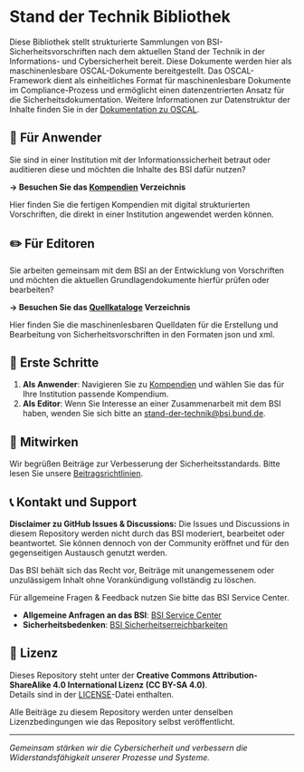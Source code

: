 # Stand der Technik Bibliothek

Diese Bibliothek stellt strukturierte Sammlungen von BSI-Sicherheitsvorschriften nach dem aktuellen Stand der Technik in der Informations- und Cybersicherheit bereit. Diese Dokumente werden hier als maschinenlesbare OSCAL-Dokumente bereitgestellt. Das OSCAL-Framework dient als einheitliches Format für maschinenlesbare Dokumente im Compliance-Prozess und ermöglicht einen datenzentrierten Ansatz für die Sicherheitsdokumentation. Weitere Informationen zur Datenstruktur der Inhalte finden Sie in der [Dokumentation zu OSCAL](./Dokumentation/OSCAL.md).

## 📁 Für Anwender

Sie sind in einer Institution mit der Informationssicherheit betraut oder auditieren diese und möchten die Inhalte des BSI dafür nutzen?

**→ Besuchen Sie das [Kompendien](./Kompendien/) Verzeichnis**
 
Hier finden Sie die fertigen Kompendien mit digital strukturierten Vorschriften, die direkt in einer Institution angewendet werden können.

## ✏️ Für Editoren

Sie arbeiten gemeinsam mit dem BSI an der Entwicklung von Vorschriften und möchten die aktuellen Grundlagendokumente hierfür prüfen oder bearbeiten?

**→ Besuchen Sie das [Quellkataloge](./Quellkataloge/) Verzeichnis**

Hier finden Sie die maschinenlesbaren Quelldaten für die Erstellung und Bearbeitung von Sicherheitsvorschriften in den Formaten json und xml.


## 🚀 Erste Schritte

1. **Als Anwender**: Navigieren Sie zu [Kompendien](./Kompendien/) und wählen Sie das für Ihre Institution passende Kompendium.
2. **Als Editor**: Wenn Sie Interesse an einer Zusammenarbeit mit dem BSI haben, wenden Sie sich bitte an stand-der-technik@bsi.bund.de.

## 🤝 Mitwirken

Wir begrüßen Beiträge zur Verbesserung der Sicherheitsstandards. Bitte lesen Sie unsere [Beitragsrichtlinien](CONTRIBUTING.md).

## 📞 Kontakt und Support

**Disclaimer zu GitHub Issues & Discussions:**
Die Issues und Discussions in diesem Repository werden nicht durch das BSI moderiert, bearbeitet oder beantwortet.
Sie können dennoch von der Community eröffnet und für den gegenseitigen Austausch genutzt werden.

Das BSI behält sich das Recht vor, Beiträge mit unangemessenem oder unzulässigem Inhalt ohne Vorankündigung vollständig zu löschen.

Für allgemeine Fragen & Feedback nutzen Sie bitte das BSI Service Center.

- **Allgemeine Anfragen an das BSI**: [BSI Service Center](https://www.bsi.bund.de/DE/Service-Navi/Kontakt/kontakt_node.html)
- **Sicherheitsbedenken**: [BSI Sicherheitserreichbarkeiten](https://www.bsi.bund.de/static/security/security.txt)

## 📄 Lizenz

Dieses Repository steht unter der **Creative Commons Attribution-ShareAlike 4.0 International Lizenz (CC BY-SA 4.0)**.  
Details sind in der [LICENSE](./LICENSE)-Datei enthalten.

Alle Beiträge zu diesem Repository werden unter denselben Lizenzbedingungen wie das Repository selbst veröffentlicht.

---

*Gemeinsam stärken wir die Cybersicherheit und verbessern die Widerstandsfähigkeit unserer Prozesse und Systeme.*
